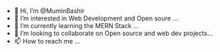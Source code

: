 - 👋 Hi, I’m @MuminBashir
- 👀 I’m interested in Web Development and Open soure ...
- 🌱 I’m currently learning the MERN Stack ...
- 💞️ I’m looking to collaborate on Open source and web dev projects...
- 📫 How to reach me ...

<!---
MuminBashir/MuminBashir is a ✨ special ✨ repository because its `README.md` (this file) appears on your GitHub profile.
You can click the Preview link to take a look at your changes.
--->
